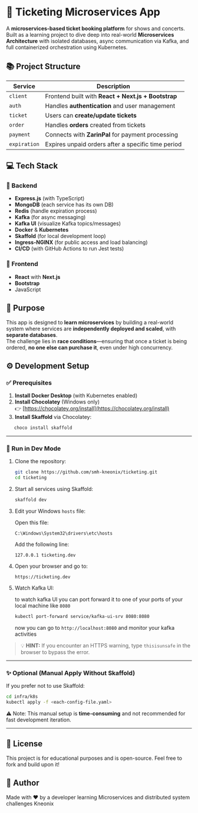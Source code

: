 # 📄 Ticketing Microservices App

A **microservices-based ticket booking platform** for shows and concerts. Built as a learning project to dive deep into real-world **Microservices Architecture** with isolated databases, async communication via Kafka, and full containerized orchestration using Kubernetes.


## 📚 Project Structure

| Service     | Description                                                       |
|-------------|-------------------------------------------------------------------|
| `client`    | Frontend built with **React + Next.js + Bootstrap**               |
| `auth`      | Handles **authentication** and user management                    |
| `ticket`    | Users can **create/update tickets**                               |
| `order`     | Handles **orders** created from tickets                           |
| `payment`   | Connects with **ZarinPal** for payment processing                 |
| `expiration`| Expires unpaid orders after a specific time period                |

## 💻 Tech Stack

### 🔧 Backend
- **Express.js** (with TypeScript)
- **MongoDB** (each service has its own DB)
- **Redis** (handle expiration process)
- **Kafka** (for async messaging)
- **Kafka UI** (visualize Kafka topics/messages)
- **Docker** & **Kubernetes**
- **Skaffold** (for local development loop)
- **Ingress-NGINX** (for public access and load balancing)
- **CI/CD** (with GitHub Actions to run Jest tests)

### 🎨 Frontend
- **React** with **Next.js**
- **Bootstrap**
- JavaScript


## 🚀 Purpose

This app is designed to **learn microservices** by building a real-world system where services are **independently deployed and scaled**, with **separate databases**.  
The challenge lies in **race conditions**—ensuring that once a ticket is being ordered, **no one else can purchase it**, even under high concurrency.

## ⚙️ Development Setup

### ✅ Prerequisites

1. **Install Docker Desktop** (with Kubernetes enabled)
2. **Install Chocolatey** (Windows only)  
   👉 [https://chocolatey.org/install](https://chocolatey.org/install)
3. **Install Skaffold** via Chocolatey:
   
```bash
   choco install skaffold
```

---

### 🏃 Run in Dev Mode

1. Clone the repository:

   ```bash
   git clone https://github.com/smh-kneonix/ticketing.git
   cd ticketing
   ```

2. Start all services using Skaffold:

   ```bash
   skaffold dev
   ```

3. Edit your Windows `hosts` file:

   Open this file:

   ```
   C:\Windows\System32\drivers\etc\hosts
   ```

   Add the following line:

   ```
   127.0.0.1 ticketing.dev
   ```

4. Open your browser and go to:

   ```
   https://ticketing.dev
   ```

5. Watch Kafka UI:

    to watch kafka UI you can port forward it to one of your ports of your local machine like `8080`
    ```bash
    kubectl port-forward service/kafka-ui-srv 8080:8080
    ```
    now you can go to `http://localhost:8080` and monitor your kafka activities

> 💡 **HINT:** If you encounter an HTTPS warning, type `thisisunsafe` in the browser to bypass the error.

---

### ✨ Optional (Manual Apply Without Skaffold)

If you prefer not to use Skaffold:

```bash
cd infra/k8s
kubectl apply -f <each-config-file.yaml>
```

⚠️ Note: This manual setup is **time-consuming** and not recommended for fast development iteration.

---

## 🔗 License

This project is for educational purposes and is open-source.
Feel free to fork and build upon it!


## 👤 Author

Made with ❤️ by a developer learning Microservices and distributed system challenges Kneonix